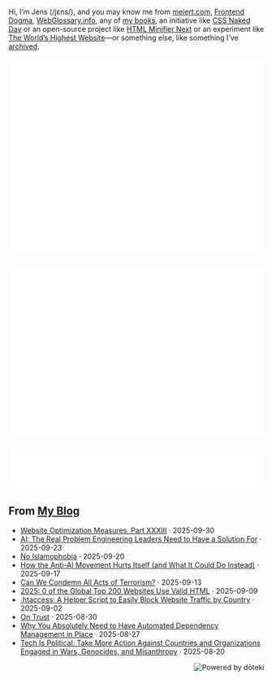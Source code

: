 Hi, I’m Jens (/jɛns/), and you may know me from [meiert.com](https://meiert.com/), [Frontend Dogma](https://frontenddogma.com/), [WebGlossary.info](https://webglossary.info/), any of [my books](https://www.goodreads.com/author/list/13623828.Jens_Oliver_Meiert), an initiative like [CSS Naked Day](https://css-naked-day.org/) or an open-source project like [HTML Minifier Next](https://github.com/j9t/html-minifier-next) or an experiment like [The World’s Highest Website](https://worlds-highest-website.com/)—or something else, like something I’ve [archived](https://mirrors.meiert.org/).

<!-- Metrics -->

[![Jens’s stats as per Metrics.](github-metrics.svg)](https://github.com/lowlighter/metrics)

[![Jens’s calendar.](github-metrics.plugin.isocalendar.fullyear.svg)](https://github.com/lowlighter/metrics/blob/master/source/plugins/isocalendar/README.md)

[![Jens’s facts.](github-metrics.plugin.habits.facts.svg)](https://github.com/lowlighter/metrics/blob/master/source/plugins/habits/README.md)

<!-- dōteki -->

<!-- blog start -->
## From [My Blog](https://meiert.com/)

- [Website Optimization Measures, Part XXXIII](https://meiert.com/blog/optimization-measures-33/) · 2025-09-30
- [AI: The Real Problem Engineering Leaders Need to Have a Solution For](https://meiert.com/blog/the-real-ai-problem/) · 2025-09-23
- [No Islamophobia](https://meiert.com/blog/no-islamophobia/) · 2025-09-20
- [How the Anti-AI Movement Hurts Itself (and What It Could Do Instead)](https://meiert.com/blog/the-anti-ai-movement/) · 2025-09-17
- [Can We Condemn All Acts of Terrorism?](https://meiert.com/blog/acts-of-terrorism/) · 2025-09-13
- [2025: 0 of the Global Top 200 Websites Use Valid HTML](https://meiert.com/blog/html-conformance-2025/) · 2025-09-09
- [.htaccess: A Helper Script to Easily Block Website Traffic by Country](https://meiert.com/blog/block-traffic-by-country-via-htaccess/) · 2025-09-02
- [On Trust](https://meiert.com/blog/on-trust/) · 2025-08-30
- [Why You Absolutely Need to Have Automated Dependency Management in Place](https://meiert.com/blog/automated-dependency-management/) · 2025-08-27
- [Tech Is Political: Take More Action Against Countries and Organizations Engaged in Wars, Genocides, and Misanthropy](https://meiert.com/blog/tech-is-political-take-more-action/) · 2025-08-20
<!-- blog end -->

<a href="https://doteki.org"><img src="https://img.shields.io/badge/powered_by-d%C5%8Dteki-0?style=flat-square&labelColor=202b2d&color=5E936C" align="right" alt="Powered by dōteki"></a>